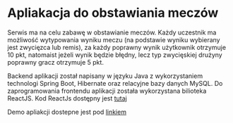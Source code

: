 <h1>Apliakacja do obstawiania meczów</h1>

<div>
  <p>
    Serwis ma na celu zabawę w obstawianie meczów. Każdy uczestnik ma możliwość wytypowania wyniku meczu (na podstawie wyniku wybierany jest zwycięzca lub remis), za każdy poprawny wynik użytkownik otrzymuje 10 pkt, natomaist jeżeli wynik będzie błędny, lecz typ zwycięskiej drużyny poprawny gracz otrzymuje 5 pkt.
  </p>
  
  <p>
    Backend aplikacji został napisany w języku Java z wykorzystaniem technologi Spring Boot, Hibernate oraz relacyjne bazy danych MySQL. Do zaprogramowania frontendu aplikacji została wykorzystana bilioteka ReactJS. Kod ReactJs dostępny jest <a href="https://github.com/Kowbix/Stakeholder-frontend">tutaj</a>
  </p>

  <p>
    Demo apliakcji dostepne jest pod <a href="https://youtu.be/yRAgglDEPdM" target="_blank">linkiem</a>
  </p>
</div>



